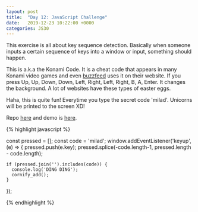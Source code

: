 ```yaml
---
layout: post
title:  "Day 12: JavaScript Challenge"
date:   2019-12-23 10:22:00 +0000
categories: JS30
---
```


This exercise is all about key sequence detection. Basically when someone inputs a certain sequence of keys 
into a window or input, something should happen.
 
This is a.k.a the Konami Code. It is a cheat code that appears in many Konami video games and even 
[buzzfeed](https://buzzfeed.com) uses it on their website. If you press Up, Up, Down, Down, Left, Right, Left, Right, B, A, Enter.
It changes the background. A lot of websites have these types of easter eggs.

Haha, this is quite fun! Everytime you type the secret code 'milad'. Unicorns will be printed to the 
screen XD!

Repo [here](https://github.com/mlatif01/js30) 
and demo is [here](https://ml-js30.netlify.com/).

{% highlight javascript %}

  const pressed = [];
  const code = 'milad';
  window.addEventListener('keyup', (e) => {
    pressed.push(e.key);
    pressed.splice(-code.length-1, pressed.length - code.length);
    
    if (pressed.join('').includes(code)) {
      console.log('DING DING');
      cornify_add();
    }
  });

{% endhighlight %}










